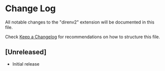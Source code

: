 # Change Log

All notable changes to the "direnv2" extension will be documented in this file.

Check [Keep a Changelog](http://keepachangelog.com/) for recommendations on how to structure this file.

## [Unreleased]

- Initial release